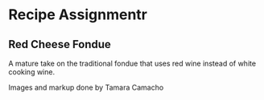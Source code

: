 <h1>Recipe Assignmentr</h1>

<h2>Red Cheese Fondue</h2>

<p>A mature take on the traditional fondue that uses red wine instead of white cooking wine.</p>
<p>Images and markup done by Tamara Camacho</p>
